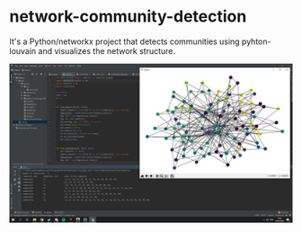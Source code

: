 # network-community-detection
It's a Python/networkx project that detects communities using pyhton-louvain and visualizes the network structure.

![alt text](https://github.com/erenyetisgin/network-community-detection/blob/master/Screenshot.png?raw=true)
